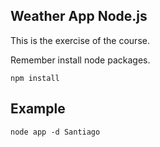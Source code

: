 ## Weather App Node.js

This is the exercise of the course.

Remember install node packages.

```
npm install
```

## Example

```
node app -d Santiago
```